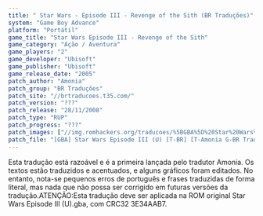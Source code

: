 ```yaml
---
title: " Star Wars - Episode III - Revenge of the Sith (BR Traduções)"
system: "Game Boy Advance"
platform: "Portátil"
game_title: "Star Wars Episode III - Revenge of the Sith"
game_category: "Ação / Aventura"
game_players: "2"
game_developer: "Ubisoft"
game_publisher: "Ubisoft"
game_release_date: "2005"
patch_author: "Amonia"
patch_group: "BR Traduções"
patch_site: "//brtraducoes.t35.com/"
patch_version: "???"
patch_release: "28/11/2008"
patch_type: "RUP"
patch_progress: "???"
patch_images: ["//img.romhackers.org/traducoes/%5BGBA%5D%20Star%20Wars%20Episode%20III%20-%20BR%20Tradu%C3%A7%C3%B5es%20-%201.png","//img.romhackers.org/traducoes/%5BGBA%5D%20Star%20Wars%20Episode%20III%20-%20BR%20Tradu%C3%A7%C3%B5es%20-%202.png","//img.romhackers.org/traducoes/%5BGBA%5D%20Star%20Wars%20Episode%20III%20-%20BR%20Tradu%C3%A7%C3%B5es%20-%203.png"]
patch_file: "[GBA] Star Wars Episode III (U) [T-BR] [T-Amonia G-BR Traduções] [A-2008].rar"
---
```

Esta tradução está razoável e é a primeira lançada pelo tradutor Amonia. Os textos estão traduzidos e acentuados, e alguns gráficos foram editados. No entanto, nota-se pequenos erros de português e frases traduzidas de forma literal, mas nada que não possa ser corrigido em futuras versões da tradução.ATENÇÃO:Esta tradução deve ser aplicada na ROM original Star Wars Episode III (U).gba, com CRC32 3E34AAB7.